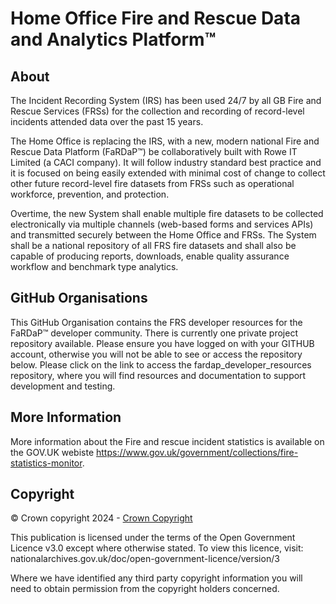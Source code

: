 # Home Office Fire and Rescue Data and Analytics Platform™

## About

The Incident Recording System (IRS) has been used 24/7 by all GB Fire and Rescue Services (FRSs) for the collection and recording of record-level incidents attended data over the past 15 years.

The Home Office is replacing the IRS, with a new, modern national Fire and Rescue Data Platform (FaRDaP™) be collaboratively built with Rowe IT Limited (a CACI company). It will follow industry standard best practice and it is focused on being easily extended with minimal cost of change to collect other future record-level fire datasets from FRSs such as operational workforce, prevention, and protection.

Overtime, the new System shall enable multiple fire datasets to be collected electronically via multiple channels (web-based forms and services APIs) and transmitted securely between the Home Office and FRSs. The System shall be a national repository of all FRS fire datasets and shall also be capable of producing reports, downloads, enable quality assurance workflow and benchmark type analytics.

## GitHub Organisations

This GitHub Organisation contains the FRS developer resources for the FaRDaP™ developer community.
There is currently one private project repository available. Please ensure you have logged on with your GITHUB account, otherwise you will not be able to see or access the repository below. Please click on the link to access the fardap_developer_resources repository, where you will find resources and documentation to support development and testing. 

## More Information

More information about the Fire and rescue incident statistics is available on the GOV.UK webiste https://www.gov.uk/government/collections/fire-statistics-monitor.

## Copyright

© Crown copyright 2024 - [Crown Copyright](https://www.nationalarchives.gov.uk/information-management/re-using-public-sector-information/uk-government-licensing-framework/crown-copyright/)

This publication is licensed under the terms of the Open Government Licence v3.0 except where otherwise stated. To view this licence, visit: nationalarchives.gov.uk/doc/open-government-licence/version/3

Where we have identified any third party copyright information you will need to obtain permission from the copyright holders concerned.
